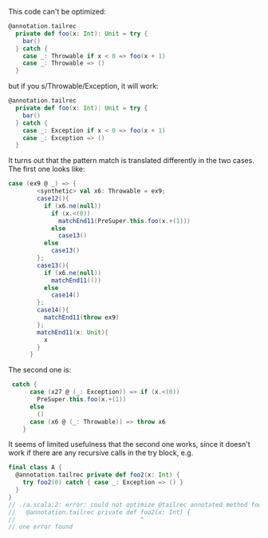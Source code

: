 This code can't be optimized:
```scala
@annotation.tailrec
  private def foo(x: Int): Unit = try {
    bar()
  } catch {
    case _: Throwable if x < 0 => foo(x + 1)
    case _: Throwable => ()
  }
```
but if you s/Throwable/Exception, it will work:

```scala
@annotation.tailrec
  private def foo(x: Int): Unit = try {
    bar()
  } catch {
    case _: Exception if x < 0 => foo(x + 1)
    case _: Exception => ()
  }
```

It turns out that the pattern match is translated differently in the two cases. The first one looks like:

```scala
case (ex9 @ _) => {
        <synthetic> val x6: Throwable = ex9;
        case12(){
          if (x6.ne(null))
            if (x.<(0))
              matchEnd11(PreSuper.this.foo(x.+(1)))
            else
              case13()
          else
            case13()
        };
        case13(){
          if (x6.ne(null))
            matchEnd11(())
          else
            case14()
        };
        case14(){
          matchEnd11(throw ex9)
        };
        matchEnd11(x: Unit){
          x
        }
      }
```

The second one is:

```scala
 catch {
      case (x27 @ (_: Exception)) => if (x.<(0))
        PreSuper.this.foo(x.+(1))
      else
        ()
      case (x6 @ (_: Throwable)) => throw x6
    }
```
It seems of limited usefulness that the second one works, since it doesn't work if there are any recursive calls in the try block, e.g.
```scala
final class A {
  @annotation.tailrec private def foo2(x: Int) {
    try foo2(0) catch { case _: Exception => () }
  }
}
// ./a.scala:2: error: could not optimize @tailrec annotated method foo2: it contains a recursive call not in tail position
//   @annotation.tailrec private def foo2(x: Int) {
//                                   ^
// one error found
```
